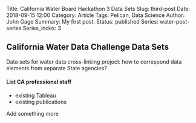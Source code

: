 Title: California Water Board Hackathon 3 Data Sets
Slug: third-post
Date: 2018-09-15 12:00
Category: Article
Tags: Pelican, Data Science
Author: John Gage
Summary: My first post.
Status: published
Series: water-post-series
Series_index: 3


## California Water Data Challenge Data Sets ##

Data sets for water data cross-linking project: how to correspond data elements from separate State agencies?

#### List CA professional staff
- existing Tableau
- existing publications

Add something more
